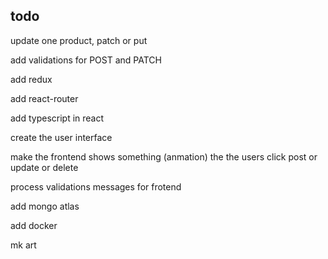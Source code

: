 ## todo

update one product, patch or put

add validations for POST and PATCH

add redux

add react-router

add typescript in react

create the user interface

make the frontend shows something (anmation) the the users click post or update or delete

process validations messages for frotend

add mongo atlas

add docker

mk art